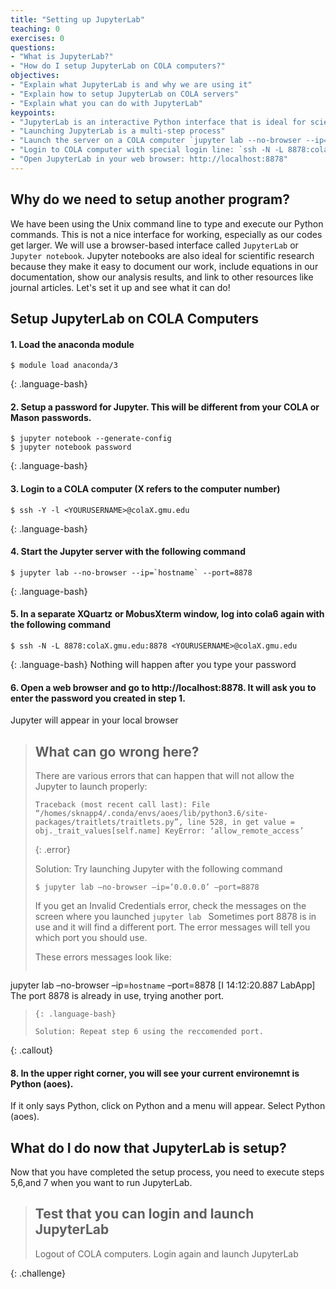 ```yaml
---
title: "Setting up JupyterLab"
teaching: 0
exercises: 0
questions:
- "What is JupyterLab?"
- "How do I setup JupyterLab on COLA computers?"
objectives:
- "Explain what JupyterLab is and why we are using it"
- "Explain how to setup JupyterLab on COLA servers"
- "Explain what you can do with JupyterLab"
keypoints:
- "JupyterLab is an interactive Python interface that is ideal for scientific work"
- "Launching JupyterLab is a multi-step process"
- "Launch the server on a COLA computer `jupyter lab --no-browser --ip=`hostname` --port=8878`"
- "Login to COLA computer with special login line: `ssh -N -L 8878:colaX.gmu.edu:8878 <YOURUSERNAME>@colaX.gmu.edu`"
- "Open JupyterLab in your web browser: http://localhost:8878" 
---
```

## Why do we need to setup another program? 

We have been using the Unix command line to type and execute our Python commands.  This is not a nice interface for working, especially as our codes get larger.
We will use a browser-based interface called `JupyterLab` or `Jupyter notebook`. Jupyter notebooks are also ideal for scientific research because they make it easy to document our work, include equations in our documentation, show our analysis results, and link to other resources like journal articles. 
Let's set it up and see what it can do!

## Setup JupyterLab on COLA Computers

#### 1. Load the anaconda module
~~~
$ module load anaconda/3
~~~
{: .language-bash}

#### 2. Setup a password for Jupyter.  This will be different from your COLA or Mason passwords.

~~~
$ jupyter notebook --generate-config
$ jupyter notebook password
~~~
{: .language-bash}

#### 3. Login to a COLA computer (X refers to the computer number)

~~~
$ ssh -Y -l <YOURUSERNAME>@colaX.gmu.edu
~~~
{: .language-bash}

#### 4. Start the Jupyter server with the following command

~~~
$ jupyter lab --no-browser --ip=`hostname` --port=8878
~~~
{: .language-bash}

#### 5. In a separate XQuartz or MobusXterm window, log into cola6 again with the following command

~~~
$ ssh -N -L 8878:colaX.gmu.edu:8878 <YOURUSERNAME>@colaX.gmu.edu
~~~
{: .language-bash}
Nothing will happen after you type your password

#### 6. Open a web browser and go to  http://localhost:8878. It will ask you to enter the password you created in step 1.
Jupyter will appear in your local browser

> ## What can go wrong here?
>
> There are various errors that can happen that will not allow the Jupyter to launch properly:
>
> ~~~
> Traceback (most recent call last): File “/homes/sknapp4/.conda/envs/aoes/lib/python3.6/site-packages/traitlets/traitlets.py”, line 528, in get value = obj._trait_values[self.name] KeyError: ‘allow_remote_access’
> ~~~
> {: .error}
>
> Solution: Try launching Jupyter with the following command
>
> ~~~
> $ jupyter lab –no-browser –ip=’0.0.0.0’ –port=8878
> ~~~
>
> If you get an Invalid Credentials error, check the messages on the screen where you launched `jupyter lab ` Sometimes port 8878 is in use and it will find a different port. The error messages will tell you which port you should use.
>
> These errors messages look like:
> ~~~
jupyter lab –no-browser –ip=`hostname` –port=8878 [I 14:12:20.887 LabApp] The port 8878 is already in use, trying another port.
> ~~~
> {: .language-bash}
>
> Solution: Repeat step 6 using the reccomended port.
>
{: .callout}


#### 8. In the upper right corner, you will see your current environemnt is Python (aoes). 
If it only says Python, click on Python and a menu will appear. Select Python (aoes).

## What do I do now that JupyterLab is setup?

Now that you have completed the setup process, you need to execute steps 5,6,and 7 when you want to run JupyterLab.

> ## Test that you can login and launch JupyterLab
>
>  Logout of COLA computers.  Login again and launch JupyterLab
>
{: .challenge}
